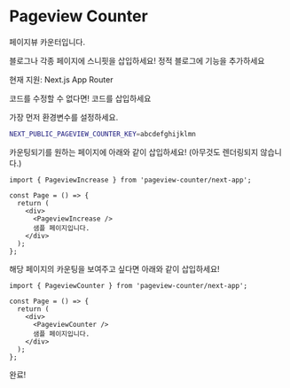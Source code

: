 # Pageview Counter

페이지뷰 카운터입니다.

블로그나 각종 페이지에 스니핏을 삽입하세요! 정적 블로그에 기능을 추가하세요

현재 지원: Next.js App Router

코드를 수정할 수 없다면! 코드를 삽입하세요

가장 먼저 환경변수를 설정하세요.

```bash
NEXT_PUBLIC_PAGEVIEW_COUNTER_KEY=abcdefghijklmn
```

카운팅되기를 원하는 페이지에 아래와 같이 삽입하세요! (아무것도 렌더링되지 않습니다.)

```tsx
import { PageviewIncrease } from 'pageview-counter/next-app';

const Page = () => {
  return (
    <div>
      <PageviewIncrease />
      샘플 페이지입니다.
    </div>
  );
};
```

해당 페이지의 카운팅을 보여주고 싶다면 아래와 같이 삽입하세요!

```tsx
import { PageviewCounter } from 'pageview-counter/next-app';

const Page = () => {
  return (
    <div>
      <PageviewCounter />
      샘플 페이지입니다.
    </div>
  );
};
```

완료!
